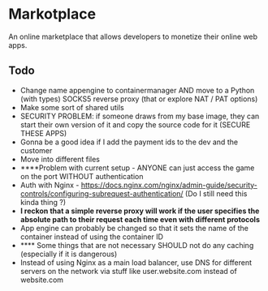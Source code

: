 # Markotplace

An online marketplace that allows developers to monetize their online web apps.

## Todo

-   Change name appengine to containermanager AND move to a Python (with types) SOCKS5 reverse proxy (that or explore NAT / PAT options)
-   Make some sort of shared utils
-   SECURITY PROBLEM: if someone draws from my base image, they can start their own version of it and copy the source code for it (SECURE THESE APPS)
-   Gonna be a good idea if I add the payment ids to the dev and the customer
-   Move into different files
-   \*\*\*\*Problem with current setup - ANYONE can just access the game on the port WITHOUT authentication
-   Auth with Nginx - https://docs.nginx.com/nginx/admin-guide/security-controls/configuring-subrequest-authentication/ (Do I still need this kinda thing ?)
-   **I reckon that a simple reverse proxy will work if the user specifies the absolute path to their request each time even with different protocols**
-   App engine can probably be changed so that it sets the name of the container instead of using the container ID
-   \*\*\*\* Some things that are not necessary SHOULD not do any caching (especially if it is dangerous)
-   Instead of using Nginx as a main load balancer, use DNS for different servers on the network via stuff like user.website.com instead of website.com
